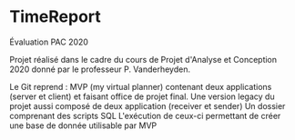 # TimeReport
Évaluation PAC 2020

Projet réalisé dans le cadre du cours de Projet d'Analyse et Conception 2020 donné par le professeur P. Vanderheyden.

Le Git reprend :
  MVP (my virtual planner) contenant deux applications (server et client) et faisant office de projet final.
  Une version legacy du projet aussi composé de deux application (receiver et sender)
  Un dossier comprenant des scripts SQL
    L'exécution de ceux-ci permettant de créer une base de donnée utilisable par MVP
    
